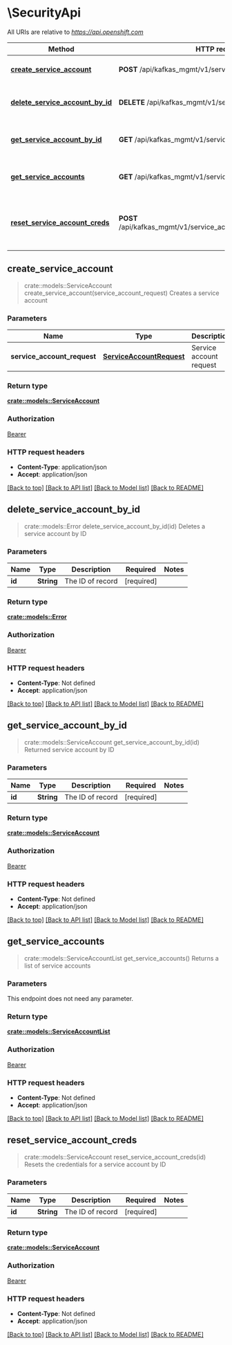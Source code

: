 # \SecurityApi

All URIs are relative to *https://api.openshift.com*

Method | HTTP request | Description
------------- | ------------- | -------------
[**create_service_account**](SecurityApi.md#create_service_account) | **POST** /api/kafkas_mgmt/v1/service_accounts | Creates a service account
[**delete_service_account_by_id**](SecurityApi.md#delete_service_account_by_id) | **DELETE** /api/kafkas_mgmt/v1/service_accounts/{id} | Deletes a service account by ID
[**get_service_account_by_id**](SecurityApi.md#get_service_account_by_id) | **GET** /api/kafkas_mgmt/v1/service_accounts/{id} | Returned service account by ID
[**get_service_accounts**](SecurityApi.md#get_service_accounts) | **GET** /api/kafkas_mgmt/v1/service_accounts | Returns a list of service accounts
[**reset_service_account_creds**](SecurityApi.md#reset_service_account_creds) | **POST** /api/kafkas_mgmt/v1/service_accounts/{id}/reset_credentials | Resets the credentials for a service account by ID



## create_service_account

> crate::models::ServiceAccount create_service_account(service_account_request)
Creates a service account

### Parameters


Name | Type | Description  | Required | Notes
------------- | ------------- | ------------- | ------------- | -------------
**service_account_request** | [**ServiceAccountRequest**](ServiceAccountRequest.md) | Service account request | [required] |

### Return type

[**crate::models::ServiceAccount**](ServiceAccount.md)

### Authorization

[Bearer](../README.md#Bearer)

### HTTP request headers

- **Content-Type**: application/json
- **Accept**: application/json

[[Back to top]](#) [[Back to API list]](../README.md#documentation-for-api-endpoints) [[Back to Model list]](../README.md#documentation-for-models) [[Back to README]](../README.md)


## delete_service_account_by_id

> crate::models::Error delete_service_account_by_id(id)
Deletes a service account by ID

### Parameters


Name | Type | Description  | Required | Notes
------------- | ------------- | ------------- | ------------- | -------------
**id** | **String** | The ID of record | [required] |

### Return type

[**crate::models::Error**](Error.md)

### Authorization

[Bearer](../README.md#Bearer)

### HTTP request headers

- **Content-Type**: Not defined
- **Accept**: application/json

[[Back to top]](#) [[Back to API list]](../README.md#documentation-for-api-endpoints) [[Back to Model list]](../README.md#documentation-for-models) [[Back to README]](../README.md)


## get_service_account_by_id

> crate::models::ServiceAccount get_service_account_by_id(id)
Returned service account by ID

### Parameters


Name | Type | Description  | Required | Notes
------------- | ------------- | ------------- | ------------- | -------------
**id** | **String** | The ID of record | [required] |

### Return type

[**crate::models::ServiceAccount**](ServiceAccount.md)

### Authorization

[Bearer](../README.md#Bearer)

### HTTP request headers

- **Content-Type**: Not defined
- **Accept**: application/json

[[Back to top]](#) [[Back to API list]](../README.md#documentation-for-api-endpoints) [[Back to Model list]](../README.md#documentation-for-models) [[Back to README]](../README.md)


## get_service_accounts

> crate::models::ServiceAccountList get_service_accounts()
Returns a list of service accounts

### Parameters

This endpoint does not need any parameter.

### Return type

[**crate::models::ServiceAccountList**](ServiceAccountList.md)

### Authorization

[Bearer](../README.md#Bearer)

### HTTP request headers

- **Content-Type**: Not defined
- **Accept**: application/json

[[Back to top]](#) [[Back to API list]](../README.md#documentation-for-api-endpoints) [[Back to Model list]](../README.md#documentation-for-models) [[Back to README]](../README.md)


## reset_service_account_creds

> crate::models::ServiceAccount reset_service_account_creds(id)
Resets the credentials for a service account by ID

### Parameters


Name | Type | Description  | Required | Notes
------------- | ------------- | ------------- | ------------- | -------------
**id** | **String** | The ID of record | [required] |

### Return type

[**crate::models::ServiceAccount**](ServiceAccount.md)

### Authorization

[Bearer](../README.md#Bearer)

### HTTP request headers

- **Content-Type**: Not defined
- **Accept**: application/json

[[Back to top]](#) [[Back to API list]](../README.md#documentation-for-api-endpoints) [[Back to Model list]](../README.md#documentation-for-models) [[Back to README]](../README.md)


